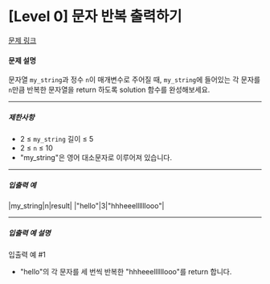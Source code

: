 # [Level 0] 문자 반복 출력하기

[문제 링크](https://school.programmers.co.kr/learn/courses/30/lessons/120825)

#### 문제 설명

문자열 ```my_string```과 정수 ```n```이 매개변수로 주어질 때, ```my_string```에 들어있는 각 문자를 ```n```만큼 반복한 문자열을 return 하도록 solution 함수를 완성해보세요.

---

##### 제한사항

- 2 ≤ ```my_string``` 길이 ≤ 5
- 2 ≤ ```n``` ≤ 10
- "my_string"은 영어 대소문자로 이루어져 있습니다.

---

##### 입출력 예

|my_string|n|result|
|"hello"|3|"hhheeellllllooo"|

---

##### 입출력 예 설명

입출력 예 #1

- "hello"의 각 문자를 세 번씩 반복한 "hhheeellllllooo"를 return 합니다.
